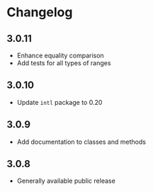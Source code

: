 # Changelog

## 3.0.11

- Enhance equality comparison
- Add tests for all types of ranges

## 3.0.10

- Update `intl` package to 0.20

## 3.0.9

- Add documentation to classes and methods

## 3.0.8

- Generally available public release
